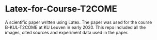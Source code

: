 # Latex-for-Course-T2COME
A scientific paper written using Latex. The paper was used for the course B-KUL-T2COME at KU Leuven in early 2020. This repo included all the images, cited sources and experiment data used in the paper.
